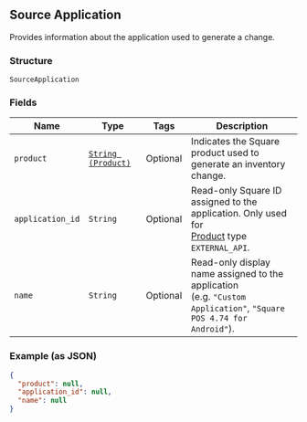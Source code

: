 ## Source Application

Provides information about the application used to generate a change.

### Structure

`SourceApplication`

### Fields

| Name | Type | Tags | Description |
|  --- | --- | --- | --- |
| `product` | [`String (Product)`](/doc/models/product.md) | Optional | Indicates the Square product used to generate an inventory change. |
| `application_id` | `String` | Optional | Read-only Square ID assigned to the application. Only used for<br>[Product](#type-product) type `EXTERNAL_API`. |
| `name` | `String` | Optional | Read-only display name assigned to the application<br>(e.g. `"Custom Application"`, `"Square POS 4.74 for Android"`). |

### Example (as JSON)

```json
{
  "product": null,
  "application_id": null,
  "name": null
}
```

